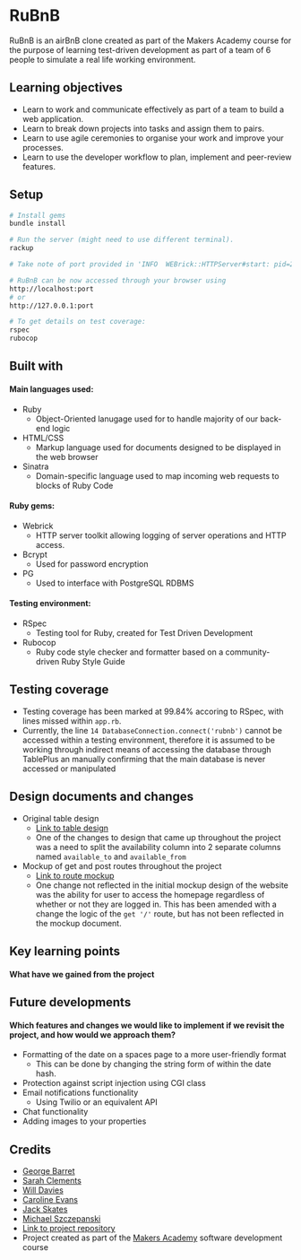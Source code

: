 # RuBnB
RuBnB is an airBnB clone created as part of the Makers Academy course for the purpose of learning test-driven development as part of a team of 6 people to simulate a real life working environment.

## Learning objectives
* Learn to work and communicate effectively as part of a team to build a web application.
* Learn to break down projects into tasks and assign them to pairs.
* Learn to use agile ceremonies to organise your work and improve your processes.
* Learn to use the developer workflow to plan, implement and peer-review features.

## Setup
```zsh
# Install gems
bundle install

# Run the server (might need to use different terminal).
rackup

# Take note of port provided in 'INFO  WEBrick::HTTPServer#start: pid=26468 port=9292' line

# RuBnB can be now accessed through your browser using 
http://localhost:port
# or
http://127.0.0.1:port

# To get details on test coverage:
rspec
rubocop
```

## Built with
#### Main languages used:
* Ruby
  * Object-Oriented lanugage used for to handle majority of our back-end logic
* HTML/CSS
  * Markup language used for documents designed to be displayed in the web browser
* Sinatra
  * Domain-specific language used to map incoming web requests to blocks of Ruby Code
#### Ruby gems:
* Webrick
  * HTTP server toolkit allowing logging of server operations and HTTP access.
* Bcrypt
  * Used for password encryption
* PG
  * Used to interface with PostgreSQL RDBMS
#### Testing environment:
* RSpec
  * Testing tool for Ruby, created for Test Driven Development
* Rubocop
  * Ruby code style checker and formatter based on a community-driven Ruby Style Guide

## Testing coverage
* Testing coverage has been marked at 99.84% accoring to RSpec, with lines missed within `app.rb`.
* Currently, the line `14 DatabaseConnection.connect('rubnb')` cannot be accessed within a testing environment, therefore it is assumed to be working through indirect means of accessing the database through TablePlus an manually confirming that the main database is never accessed or manipulated

## Design documents and changes
* Original table design
  * [Link to table design](design/many-to-many_table_design.md)
  * One of the changes to design that came up throughout the project was a need to split the availability column into 2 separate columns named `available_to` and `available_from`
* Mockup of get and post routes throughout the project
  * [Link to route mockup](design/rubnb-mockup.png)
  * One change not reflected in the initial mockup design of the website was the ability for user to access the homepage regardless of whether or not they are logged in. This has been amended with a change the logic of the `get '/'` route, but has not been reflected in the mockup document.

## Key learning points 
#### What have we gained from the project

## Future developments
#### Which features and changes we would like to implement if we revisit the project, and how would we approach them?
* Formatting of the date on a spaces page to a more user-friendly format
  * This can be done by changing the string form of within the date hash.
* Protection against script injection using CGI class
* Email notifications functionality
  * Using Twilio or an equivalent API
* Chat functionality
* Adding images to your properties

## Credits
* [George Barret]()
* [Sarah Clements]()
* [Will Davies]()
* [Caroline Evans]()
* [Jack Skates]()
* [Michael Szczepanski](mailto:m.szczepanski90@gmail.com)
* [Link to project repository](URL "https://github.com/michael-szczepanski/makersbnb-ruby-seed")
* Project created as part of the [Makers Academy](URL "https://makers.tech/") software development course